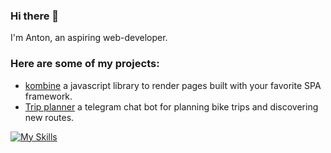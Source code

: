 ### Hi there 👋

I'm Anton, an aspiring web-developer.

### Here are some of my projects:

- [kombine](https://github.com/noneinnon/kombine) a javascript library to render pages built with your favorite SPA framework.
- [Trip planner](https://github.com/noneinnon/trip-planner) a telegram chat bot for planning bike trips and discovering new routes.


[![My Skills](https://skillicons.dev/icons?i=js,clojure,python)](https://skillicons.dev)

<!--
**noneinnon/noneinnon** is a ✨ _special_ ✨ repository because its `README.md` (this file) appears on your GitHub profile.

Here are some ideas to get you started:

- 🔭 I’m currently working on ...
- 🌱 I’m currently learning ...
- 👯 I’m looking to collaborate on ...
- 🤔 I’m looking for help with ...
- 💬 Ask me about ...
- 📫 How to reach me: ...
- 😄 Pronouns: ...
- ⚡ Fun fact: ...
-->
